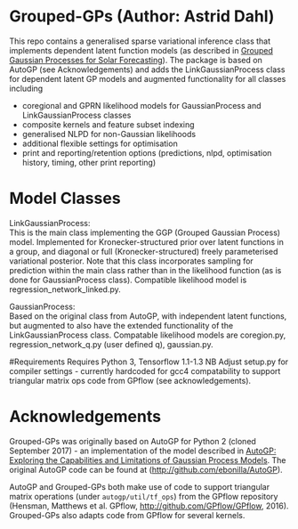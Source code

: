 
# Grouped-GPs  (Author: Astrid Dahl)
This repo contains a generalised sparse variational inference class that implements dependent latent function models (as described in [Grouped Gaussian Processes for Solar Forecasting](https://arxiv.org/abs/1806.02543)).
The package is based on AutoGP (see Acknowledgements) and adds the LinkGaussianProcess class for dependent latent GP models and augmented functionality for all classes including
- coregional and GPRN likelihood models for GaussianProcess and LinkGaussianProcess classes
- composite kernels and feature subset indexing
- generalised NLPD for non-Gaussian likelihoods
- additional flexible settings for optimisation
- print and reporting/retention options (predictions, nlpd, optimisation history, timing, other print reporting)

# Model Classes
LinkGaussianProcess:  
This is the main class implementing the GGP (Grouped Gaussian Process) model. Implemented for Kronecker-structured prior over latent functions in a group, and diagonal or full (Kronecker-structured) freely parameterised variational posterior. Note that this class incorporates sampling for prediction within the main class rather than in the likelihood function (as is done for GaussianProcess class). Compatible likelihood model is regression_network_linked.py.

GaussianProcess:  
Based on the original class from AutoGP, with independent latent functions, but augmented to also have the extended functionality of the LinkGaussianProcess class. Compatable likelihood models are coregion.py, regression_network_q.py (user defined q), gaussian.py.

#Requirements
Requires Python 3, Tensorflow 1.1-1.3
NB Adjust setup.py for compiler settings - currently hardcoded for gcc4 compatability to support triangular matrix ops code from GPflow (see acknowledgements).

# Acknowledgements
Grouped-GPs was originally based on AutoGP for Python 2 (cloned September 2017) - an implementation of the model described in [AutoGP: Exploring the Capabilities and Limitations of Gaussian Process Models](https://arxiv.org/abs/1610.05392).
The original AutoGP code can be found at (http://github.com/ebonilla/AutoGP).

AutoGP and Grouped-GPs both make use of code to support triangular matrix operations (under `autogp/util/tf_ops`) from the GPflow repository (Hensman, Matthews et al. GPflow, http://github.com/GPflow/GPflow, 2016). Grouped-GPs also adapts code from GPflow for several kernels.